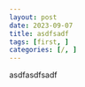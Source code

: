 ```yaml
---
layout: post
date: 2023-09-07
title: asdfsadf
tags: [first, ]
categories: [/, ]
---
```


asdfasdfsadf

